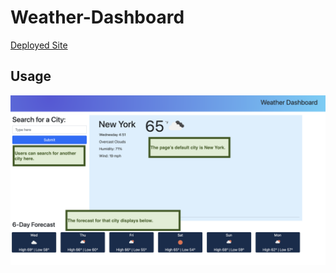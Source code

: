 # Weather-Dashboard

<a href="" title="Deployed Work Day Scheduler" target="_blank">Deployed Site</a>

## Usage

![This is the only page for this dashboard. The default city is set to New York. Users can search for another city. The forecast for that city will display at the bottom of the page.](./assets/img/WD1.png)
